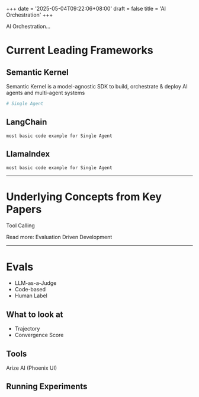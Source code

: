 +++
date = '2025-05-04T09:22:06+08:00'
draft = false
title = 'AI Orchestration'
+++

AI Orchestration...

# Current Leading Frameworks

## Semantic Kernel

Semantic Kernel is a model-agnostic SDK to build, orchestrate & deploy AI agents and multi-agent systems

```python
# Single Agent
```

## LangChain

```
most basic code example for Single Agent
```

## LlamaIndex

```
most basic code example for Single Agent
```

---

# Underlying Concepts from Key Papers

Tool Calling

Read more: Evaluation Driven Development

---

# Evals

- LLM-as-a-Judge
- Code-based
- Human Label

## What to look at

- Trajectory
- Convergence Score

## Tools

Arize AI (Phoenix UI)

## Running Experiments
